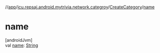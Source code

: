//[app](../../../index.md)/[icu.repsaj.android.mytrivia.network.categroy](../index.md)/[CreateCategory](index.md)/[name](name.md)

# name

[androidJvm]\
val [name](name.md): [String](https://kotlinlang.org/api/latest/jvm/stdlib/kotlin/-string/index.html)
